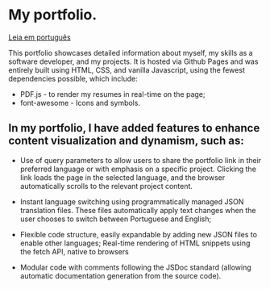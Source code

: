 # My portfolio.

[Leia em português](README_pt-BR.md)

This portfolio showcases detailed information about myself, my skills as a software developer, and my projects. It is hosted via Github Pages and was entirely built using HTML, CSS, and vanilla Javascript, using the fewest dependencies possible, which include:

 * PDF.js - to render my resumes in real-time on the page;
 * font-awesome - Icons and symbols.

## In my portfolio, I have added features to enhance content visualization and dynamism, such as:

 * Use of query parameters to allow users to share the portfolio link in their preferred language or with emphasis on a specific project. Clicking the link loads the page in the selected language, and the browser automatically scrolls to the relevant project content.

 * Instant language switching using programmatically managed JSON translation files. These files automatically apply text changes when the user chooses to switch between Portuguese and English;
 
 * Flexible code structure, easily expandable by adding new JSON files to enable other languages; Real-time rendering of HTML snippets using the fetch API, native to browsers 

 * Modular code with comments following the JSDoc standard (allowing automatic documentation generation from the source code).